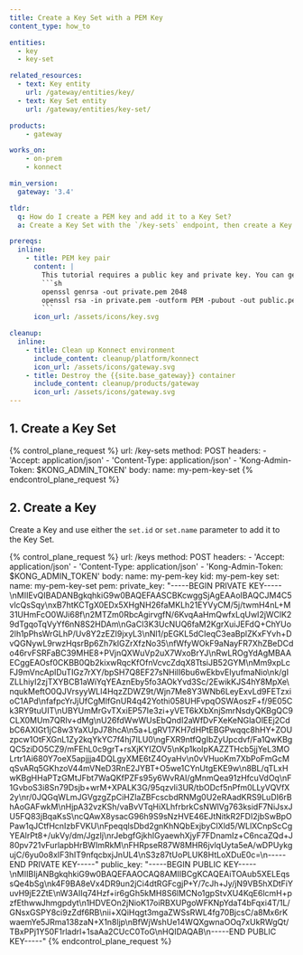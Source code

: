 ```yaml
---
title: Create a Key Set with a PEM Key
content_type: how_to

entities: 
  - key
  - key-set

related_resources:
  - text: Key entity
    url: /gateway/entities/key/
  - text: Key Set entity
    url: /gateway/entities/key-set/

products:
    - gateway

works_on:
    - on-prem
    - konnect

min_version:
  gateway: '3.4'

tldr:
  q: How do I create a PEM key and add it to a Key Set?
  a: Create a Key Set with the `/key-sets` endpoint, then create a Key and configure the `set.id` or `set.name` parameter to point to the Key Set. 

prereqs:
  inline:
    - title: PEM key pair
      content: |
        This tutorial requires a public key and private key. You can generate them using OpenSSL:
        ```sh
        openssl genrsa -out private.pem 2048
        openssl rsa -in private.pem -outform PEM -pubout -out public.pem
        ```
      icon_url: /assets/icons/key.svg

cleanup:
  inline:
    - title: Clean up Konnect environment
      include_content: cleanup/platform/konnect
      icon_url: /assets/icons/gateway.svg
    - title: Destroy the {{site.base_gateway}} container
      include_content: cleanup/products/gateway
      icon_url: /assets/icons/gateway.svg
---
```


## 1. Create a Key Set

{% control_plane_request %}
  url: /key-sets
  method: POST
  headers:
      - 'Accept: application/json'
      - 'Content-Type: application/json'
      - 'Kong-Admin-Token: $KONG_ADMIN_TOKEN'
  body:
      name: my-pem-key-set
{% endcontrol_plane_request %}

## 2. Create a Key

Create a Key and use either the `set.id` or `set.name` parameter to add it to the Key Set.

{% control_plane_request %}
  url: /keys
  method: POST
  headers:
      - 'Accept: application/json'
      - 'Content-Type: application/json'
      - 'Kong-Admin-Token: $KONG_ADMIN_TOKEN'
  body:
      name: my-pem-key
      kid: my-pem-key
      set:
        name: my-pem-key-set
      pem:
        private_key: "-----BEGIN PRIVATE KEY-----\nMIIEvQIBADANBgkqhkiG9w0BAQEFAASCBKcwggSjAgEAAoIBAQCJM4C5vlcQsSqy\nxB7htKCTgX0EDx5XHgNH26faMKLh21EYVyCM/5j/twmH4nL+M31UHmFcO0WJi68f\n2MTZm0RbcAgirvgfN/6KvqAaHmQwfxLqUwI2jWClK29dTgqoTqVyYf6nN8S2HDAm\nGaCl3K3UcNUQ6faM2KgrXuiJEFdQ+ChYUo2lh1pPhsWrGLhP/Uv8Y2zEZI9jxyL3\nNl1/pEGKL5dCIeqC3eaBplZKxFYvh+DvQGNywL9rwzHqsrBp6Zh7klGZrXfzNo35\nfWfyWOkF9aNayFR7XhZBeDCdo46rvFSRFaBC39MHE8+PVjnQXWuVp2uX7WxoBrYJ\nRwLROgYdAgMBAAECggEAOsf0CKBB0Qb2kixwRqcKfOfnVcvcZdqX8TtsiJB52GYM\nMm9xpLcFJ9mVncApIDuTIGz7rXY/bpSH7Q8EF27sNHilI6bu6wEkbvEIyufmaNio\nk/gIZLLhiyI2zjTXYBCB1aWiYqYEAznEby5fo3AOkYvd3Sc/2EwikKJS4hY8MpXe\nqukMeftO0QJVrsyyWLI4HqzZDWZ9t/Wjn7Me8Y3WNb6LeyExvLd9FETzxioC1APd\nfafpcYrJjUfCgMlfGnUR4q42Yothi058UHFvpqOSWAoszF+f/9E05Ck3RY9tuUIT\nUBYUmMrGvTXxiEP57Ie3zi+yVET6kXbXnjSmrNsdyQKBgQC9CLX0MUm7QRIv+dMg\nU26fdWwWUsEbQndI2aWfDvFXeKeNGlaOlEEj2CdbC6AXlGt1jC8w3YaXUpJ78hcA\n5a+LgRV17KH7dHPtEBGPwqqc8hHY+ZOUzpcw1OtFXGnL1Zy2kqYkYC7f4hj7ILU0\ngFXR9ntfQgIbZyUpcdvf/Fa1QwKBgQC5ziDO5CZ9/mFEhL0c9grT+rsXjKYIZOV5\nKp1koIpKAZZTHcb5jjYeL3MOLrtr1Ai680Y7oeX5apjjja4DQLgyXME6tZ4OyaHv\n0vVHuoKm7XbPoFmGcMqSvARq5GKhzoV44mVNeD3RnE2JYBT+O5we1CYnUtgEKE9w\n8BL/qTLxHwKBgHHaPTzGMtJFbt7WaQKfPZFs95y6WvRAI/gMnmQea91zHfcuVdOq\nF1GvboS3i8Sn79Dsjb+wrM+XPALK3G/95qzvIi3UR/tbODcf5nPfm0LLyVQVfX2y\nr/0JQGqWLmJGVgzgZpCiHZlaZBFcscbdRNMg0U2eRAadKRS9LuDI6rBhAoGAFwkM\nHjpA32vzKSh/vaBvVTqHiXLhfrbrkCsNWlVg763ksidF7NiJsxJU5FQ83jBqaKsS\ncQAwX8ysacG96h9S9sNzHVE46EJtNitkR2FDI2jbSwBpOPaw1qJCtfHcnIzbFVKU\nFpeqqlsDbd2gnKhNQbExjbyClXld5/WLlXCnpScCgYEAlrPt8+/ukVy/dm/JgzIj\nrJebgfGjkhIGyaewhXjyF7FDnamIz+C6ncaZQd+J80pv721vFurlapbHrBWImRkM\nFHRpseR87W8MHR6jvlqUyta5eA/wDPUykgujC/6yu0o8xIF3hIT9nfqcbxjJnUL4\nS3z87tUoPLUK8HtLoXDuE0c=\n-----END PRIVATE KEY-----"
        public_key: "-----BEGIN PUBLIC KEY-----\nMIIBIjANBgkqhkiG9w0BAQEFAAOCAQ8AMIIBCgKCAQEAiTOAub5XELEqssQe4bSg\nk4F9BA8eVx4DR9un2jCi4dtRGFcgjP+Y/7cJh+Jy/jN9VB5hXDtFiYuvH9jE2ZtE\nW3AIIq74Hzf+ir6gGh5kMH8S6lMCNo1gpStvXU4KqE6lcmH+pzfEthwwJhmgpdyt\n1HDVEOn2jNioK17oiRBXUPgoWFKNpYdaT4bFqxi4T/1L/GNsxGSPY8ci9zZdf6RB\nii+XQiHqgt3mgaZWSsRWL4fg70BjcsC/a8Mx6rKwaemYe5JRma138zaN+X1n8ljp\nBfWjWshUe14WQXgwnaOOq7xUkRWgQt/TBxPPj1Y50F1rladrl+1saAa2CUcC0ToG\nHQIDAQAB\n-----END PUBLIC KEY-----"
{% endcontrol_plane_request %}